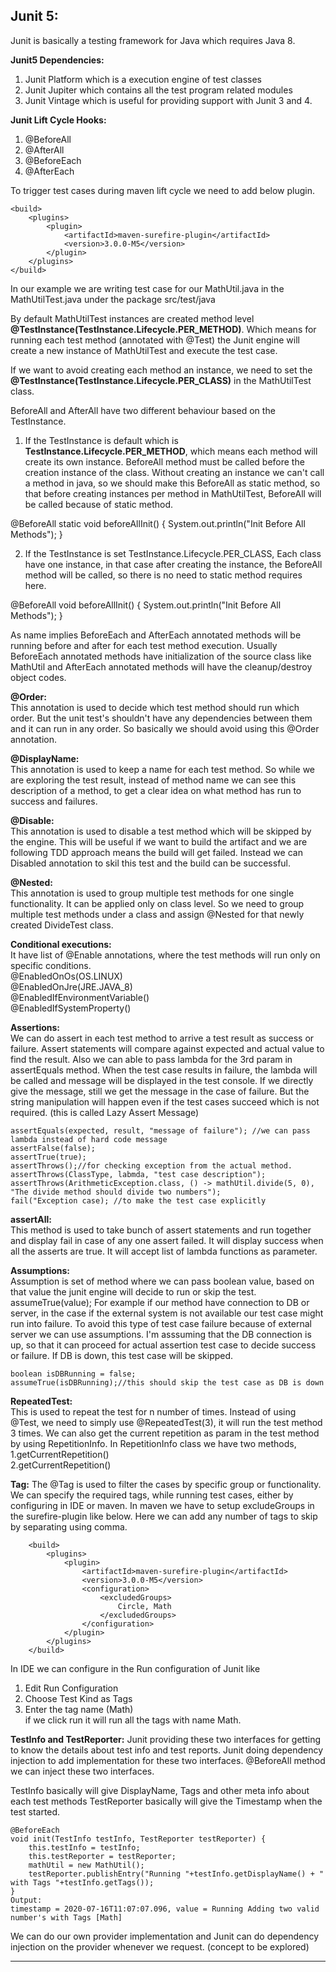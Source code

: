 ## Junit 5:

Junit is basically a testing framework for Java which requires Java 8.

**Junit5 Dependencies:**
1) Junit Platform which is a execution engine of test classes
2) Junit Jupiter which contains all the test program related modules
3) Junit Vintage which is useful for providing support with Junit 3 and 4.

**Junit Lift Cycle Hooks:**  
1) @BeforeAll
2) @AfterAll
3) @BeforeEach
4) @AfterEach

To trigger test cases during maven lift cycle we need to add below plugin.  
```
<build>  
    <plugins>  
        <plugin>  
            <artifactId>maven-surefire-plugin</artifactId>  
            <version>3.0.0-M5</version>  
        </plugin>  
    </plugins>  
</build>
```  

In our example we are writing test case for our MathUtil.java in the 
MathUtilTest.java under the package src/test/java

By default MathUtilTest instances are created method level **@TestInstance(TestInstance.Lifecycle.PER_METHOD)**. 
Which means for running each test method (annotated with @Test) the Junit engine 
will create a new instance of MathUtilTest and execute the test case.

If we want to avoid creating each method an instance, we need to set
the **@TestInstance(TestInstance.Lifecycle.PER_CLASS)** in the MathUtilTest class.

BeforeAll and AfterAll have two different behaviour based on the TestInstance.
1) If the TestInstance is default which is **TestInstance.Lifecycle.PER_METHOD**, which means
each method will create its own instance. BeforeAll method must be called before the 
creation instance of the class. Without creating an instance we can't call a method 
in java, so we should make this BeforeAll as static method, so that before 
creating instances per method in MathUtilTest, BeforeAll will be called because of static method.

@BeforeAll
static void beforeAllInit() {
    System.out.println("Init Before All Methods");
} 

2) If the TestInstance is set TestInstance.Lifecycle.PER_CLASS, 
Each class have one instance, in that case after creating the instance, the BeforeAll
method will be called, so there is no need to static method requires here.

@BeforeAll
void beforeAllInit() {
    System.out.println("Init Before All Methods");
} 

As name implies BeforeEach and AfterEach annotated methods will be running before 
and after for each test method execution. Usually BeforeEach annotated methods have
initialization of the source class like MathUtil and AfterEach annotated methods 
will have the cleanup/destroy object codes.

**@Order:**  
This annotation is used to decide which test method should run which order. But the 
unit test's shouldn't have any dependencies between them and it can run in any order. 
So basically we should avoid using this @Order annotation.

**@DisplayName:**  
This annotation is used to keep a name for each test method. So while we are exploring 
the test result, instead of method name we can see this description of a method, to get 
a clear idea on what method has run to success and failures. 

**@Disable:**  
This annotation is used to disable a test method which will be skipped by the engine.
This will be useful if we want to build the artifact and we are following TDD approach means
the build will get failed. Instead we can Disabled annotation to skil this test and the build
can be successful.

**@Nested:**  
This annotation is used to group multiple test methods for one single functionality. 
It can be applied only on class level. So we need to group multiple test methods under 
a class and assign @Nested for that newly created DivideTest class. 

**Conditional executions:**  
It have list of @Enable annotations, where the test methods will run only on specific
conditions.  
@EnabledOnOs(OS.LINUX)  
@EnabledOnJre(JRE.JAVA_8)  
@EnabledIfEnvironmentVariable()  
@EnabledIfSystemProperty()  

**Assertions:**  
We can do assert in each test method to arrive a test result as success or failure.
Assert statements will compare against expected and actual value to find the result.
Also we can able to pass lambda for the 3rd param in assertEquals method. When the 
test case results in failure, the lambda will be called and message will be displayed 
in the test console. If we directly give the message, still we get the message in the 
case of failure. But the string manipulation will happen even if the test cases succeed
which is not required. (this is called Lazy Assert Message)   
```
assertEquals(expected, result, "message of failure"); //we can pass lambda instead of hard code message  
assertFalse(false);  
assertTrue(true);  
assertThrows();//for checking exception from the actual method.  
assertThrows(ClassType, labmda, "test case description");  
assertThrows(ArithmeticException.class, () -> mathUtil.divide(5, 0), "The divide method should divide two numbers");  
fail("Exception case); //to make the test case explicitly
```
**assertAll:**  
This method is used to take bunch of assert statements and run together and
display fail in case of any one assert failed. It will display success when
all the asserts are true. It will accept list of lambda functions as parameter.

**Assumptions:**  
Assumption is set of method where we can pass boolean value, based on that value
the junit engine will decide to run or skip the test.
assumeTrue(value);
For example if our method have connection to DB or server, in the case if the 
external system is not available our test case might run into failure. To 
avoid this type of test case failure because of external server we can use
assumptions. I'm asssuming that the DB connection is up, so that it can proceed for 
actual assertion test case to decide success or failure. If DB is down, this test
case will be skipped.
```
boolean isDBRunning = false;
assumeTrue(isDBRunning);//this should skip the test case as DB is down
``` 

**RepeatedTest:**  
This is used to repeat the test for n number of times. Instead of using @Test,
we need to simply use @RepeatedTest(3), it will run the test method 3 times.
We can also get the current repetition as param in the test method by using
RepetitionInfo. 
In RepetitionInfo class we have two methods, 
1.getCurrentRepetition()  
2.getCurrentRepetition()  

**Tag:**
 The @Tag is used to filter the cases by specific group or functionality. We
 can specify the required tags, while running test cases, either by configuring
 in IDE or maven. In maven we have to setup excludeGroups in the surefire-plugin 
 like below. Here we can add any number of tags to skip by separating using comma.
   
 ```
     <build>
         <plugins>
             <plugin>
                 <artifactId>maven-surefire-plugin</artifactId>
                 <version>3.0.0-M5</version>
                 <configuration>
                     <excludedGroups>
                         Circle, Math
                     </excludedGroups>
                 </configuration>
             </plugin>
         </plugins>
     </build>
```
 
 In IDE we can configure in the Run configuration of Junit like
 1) Edit Run Configuration 
 2) Choose Test Kind as Tags 
 3) Enter the tag name (Math)   
 if we click run it will run all the tags with name Math.
 
 **TestInfo and TestReporter:**
 Junit providing these two interfaces for getting to know the details about 
 test info and test reports. Junit doing dependency injection to add 
 implementation for these two interfaces. @BeforeAll method we can inject these
 two interfaces.
 
 TestInfo basically will give DisplayName, Tags and other meta info about each test methods
 TestReporter basically will give the Timestamp when the test started.
 ```
 @BeforeEach
 void init(TestInfo testInfo, TestReporter testReporter) {
     this.testInfo = testInfo;
     this.testReporter = testReporter;
     mathUtil = new MathUtil();
     testReporter.publishEntry("Running "+testInfo.getDisplayName() + " with Tags "+testInfo.getTags());
 }
 Output: 
 timestamp = 2020-07-16T11:07:07.096, value = Running Adding two valid number's with Tags [Math]
 ```
 
 We can do our own provider implementation and Junit can do dependency injection 
 on the provider whenever we request. (concept to be explored) 

------------------------------------------------------------------------------------------------------------------------ 
